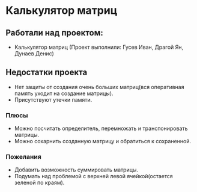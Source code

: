 # Калькулятор матриц
## Работали над проектом:
* Калькулятор матриц (Проект выполнили: Гусев Иван, Драгой Ян, Дунаев Денис)

## Недостатки проекта
* Нет защиты от создания очень больших матриц(вся оперативная память уходит на создание матрицы).
* Присутствуют утечки памяти.
### Плюсы
* Можно посчитать определитель, перемножать и транспонировать матрицы.
* Можно сохарнить созданную матрицу и обратиться к сохраненной. 
### Пожелания
* Добавить возможность суммировать матрицы.
* Подумать над проблемой с верхней левой ячейкой(остается зеленой по краям).


